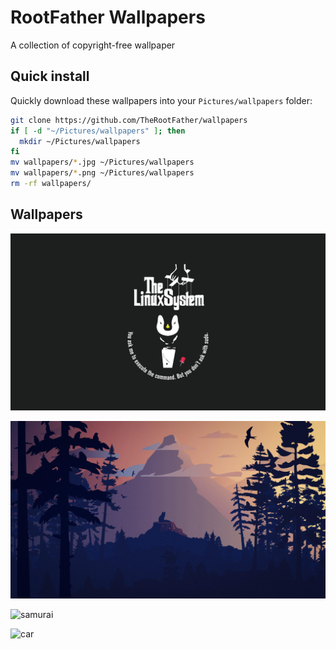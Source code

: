 # RootFather Wallpapers

A collection of copyright-free wallpaper



## Quick install

Quickly download these wallpapers into your <code>Pictures/wallpapers</code> folder:

```bash
git clone https://github.com/TheRootFather/wallpapers
if [ -d "~/Pictures/wallpapers" ]; then
  mkdir ~/Pictures/wallpapers
fi
mv wallpapers/*.jpg ~/Pictures/wallpapers
mv wallpapers/*.png ~/Pictures/wallpapers
rm -rf wallpapers/
```

## Wallpapers

![The Linux Way](TheLinuxWay.png "wallpaper")

![cat_forest](cat_forest.jpg "wallpaper")

![samurai](samurai.png "wallpaper")

![car](car.jpg "wallpaper")
